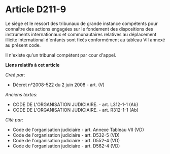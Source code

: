 # Article D211-9

Le siège et le ressort des tribunaux de grande instance compétents pour connaître des actions engagées sur le fondement des
dispositions des instruments internationaux et communautaires relatives au déplacement illicite international d'enfants sont
fixés conformément au tableau VII annexé au présent code.

Il n'existe qu'un tribunal compétent par cour d'appel.

**Liens relatifs à cet article**

_Créé par_:

  - Décret n°2008-522 du 2 juin 2008 - art. (V)

_Anciens textes_:

  - CODE DE L'ORGANISATION JUDICIAIRE. - art. L312-1-1 (Ab)
  - CODE DE L'ORGANISATION JUDICIAIRE. - art. R312-1-1 (Ab)

_Cité par_:

  - Code de l'organisation judiciaire - art. Annexe Tableau VII (VD)
  - Code de l'organisation judiciaire - art. D532-5 (VD)
  - Code de l'organisation judiciaire - art. D552-4 (VD)
  - Code de l'organisation judiciaire - art. D562-4 (VD)
